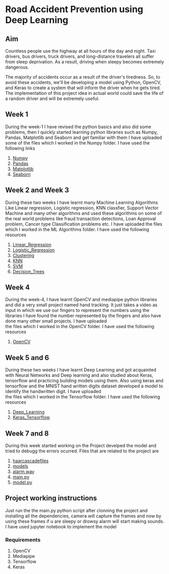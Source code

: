 # Road Accident Prevention using Deep Learning

## Aim 
Countless people use the highway at all hours of the day and night. Taxi drivers, bus drivers, truck drivers, and long-distance travelers all suffer from sleep deprivation. As a result, driving when sleepy becomes extremely dangerous.

The majority of accidents occur as a result of the driver's tiredness. So, to avoid these accidents, we'll be developing a model using Python, OpenCV, and Keras to create a system that will inform the driver when he gets tired. The implementation of this project idea in actual world could save the life of a random driver and will be extremely useful.

## Week 1 

During the week-1 I have revised the python basics and also did some problems, then I quickly started
learning python libraries such as Numpy, Pandas, Matplotlib and Seaborn and get familiar with them I have uploaded some of 
the files which I worked in the Numpy folder. I have used the following links
1. [Numpy](https://youtu.be/93uKo-F9SSo)
2. [Pandas](https://youtu.be/V620hYtbD6s)
3. [Matplotlib](https://youtu.be/rLVNEzPf8fU)
4. [Seaborn](https://www.youtube.com/watch?v=6GUZXDef2U0)

## Week 2 and Week 3

During these two weeks I have learnt many Machine Learning Algorithms Like Linear regression, Logistic regression, KNN classfier, Support Vector Machine and many other algorithms and used these algorithms on some of the real world problems 
like fraud transaction detections, Loan Approval problem, Cancer type Classification problems etc. I have uploaded  the files which I worked in the ML Algorithms folder. I have used the following resources 
1. [Linear_Regression](https://www.youtube.com/watch?v=NUXdtN1W1FE)
2. [Logistic_Regression](https://www.youtube.com/watch?v=VCJdg7YBbAQ)
3. [Clustering](https://www.youtube.com/watch?v=Xvwt7y2jf5E)
4. [KNN](https://www.youtube.com/watch?v=4HKqjENq9OU)
5. [SVM](https://www.youtube.com/watch?v=TtKF996oEl8)
6. [Decision_Trees](https://www.youtube.com/watch?v=RmajweUFKvM)

## Week 4

During the week-4, I have learnt OpenCV and mediapipe python libraries and did a very small project named hand tracking.
It just takes a video as input in which we use our fingers to represent the numbers using the libraries I have found 
the number represented by the fingers and also have done many other small projects. I have uploaded  
the files which I worked in the OpenCV folder. I have used the following resources 

1. [OpenCV](https://www.youtube.com/watch?v=WQeoO7MI0Bs&t=4s)

## Week 5 and 6 

During these two weeks I have learnt Deep Learning and got acquainted with Neural Networks and Deep learning
and also studied about Keras, tensorflow and practicing building models using them. Also using keras and tensorflow
and the MNIST hand written digits dataset developed a model to identify the handwritten digit. I have uploaded  
the files which I worked in the Tensorflow folder. I have used the following resources 

1. [Deep_Learning](https://www.youtube.com/playlist?list=PLZbbT5o_s2xq7LwI2y8_QtvuXZedL6tQU)
2. [Keras_Tensorflow](https://www.youtube.com/watch?v=qFJeN9V1ZsI)

## Week 7 and 8

During this week started working on the Project develped the model and tried to debugg the errors ocurred. Files that are related to the project are 

1. [haarcascadefiles](https://github.com/Jaswanth03-cyber/SoC-2k22/tree/main/haarcascadefiles)
2. [models](https://github.com/Jaswanth03-cyber/SoC-2k22/tree/main/models)
3. [alarm.wav](https://github.com/Jaswanth03-cyber/SoC-2k22/blob/main/alarm.wav)
4. [main.py](https://github.com/Jaswanth03-cyber/SoC-2k22/blob/main/main.py)
5. [model.py](https://github.com/Jaswanth03-cyber/SoC-2k22/blob/main/model.py)


## Project working instructions 

Just run the the main.py python script after clonning the project and installing all the dependencies, camera will capture the frames and now by using these frames if u are sleepy or drowsy alarm will start making sounds. I have used jupyter notebook to implement the model

### Requirements
1. OpenCV
2. Mediapipe
3. Tensorflow
4. Keras 

